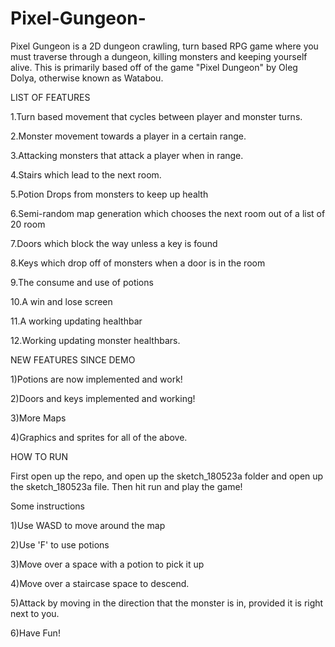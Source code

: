 # Pixel-Gungeon-

Pixel Gungeon is a 2D dungeon crawling, turn based RPG game where you must traverse through a dungeon, killing monsters and keeping yourself alive. This is primarily based off of the game "Pixel Dungeon" by Oleg Dolya, otherwise known as Watabou. 


LIST OF FEATURES

1.Turn based movement that cycles between player and monster turns.

2.Monster movement towards a player in a certain range.

3.Attacking monsters that attack a player when in range.

4.Stairs which lead to the next room.

5.Potion Drops from monsters to keep up health

6.Semi-random map generation which chooses the next room out of a list of 20 room

7.Doors which block the way unless a key is found

8.Keys which drop off of monsters when a door is in the room

9.The consume and use of potions

10.A win and lose screen 

11.A working updating healthbar

12.Working updating monster healthbars.


NEW FEATURES SINCE DEMO

1)Potions are now implemented and work!

2)Doors and keys implemented and working! 

3)More Maps

4)Graphics and sprites for all of the above.

HOW TO RUN 

First open up the repo, and open up the sketch_180523a folder and open up the sketch_180523a file. Then hit run and play the game!

Some instructions

1)Use WASD to move around the map 

2)Use 'F' to use potions

3)Move over a space with a potion to pick it up 

4)Move over a staircase space to descend.

5)Attack by moving in the direction that the monster is in, provided it is right next to you.

6)Have Fun!
